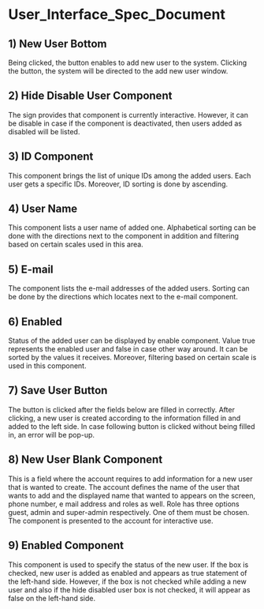 # User_Interface_Spec_Document

## 1) New User Bottom

Being clicked, the button enables to add new user to the system. Clicking the button, the system will be directed to the add new user window. 

## 2) Hide Disable User Component

The sign provides that component is currently interactive. However, it can be disable in case if the component is deactivated, then users added as disabled will be listed.

## 3) ID Component 

This component brings the list of unique IDs among the added users. Each user gets a specific IDs. Moreover, ID sorting is done by ascending. 

## 4) User Name

This component lists a user name of added one. Alphabetical sorting can be done with the directions next to the component in addition and filtering based on certain scales used in this area.

## 5) E-mail 

The component lists the e-mail addresses of the added users. Sorting can be done by the directions which locates next to the e-mail component.

## 6) Enabled

Status of the added user can be displayed by enable component. Value true represents the enabled user and false in case other way around. It can be sorted by the values it receives. Moreover, filtering based on certain scale is used in this component. 

## 7) Save User Button 

The button is clicked after the fields below are filled in correctly. After clicking, a new user is created according to the information filled in and added to the left side. In case following button is clicked without being filled in, an error will be pop-up.

## 8) New User Blank Component

This is a field where the account requires to add information for a new user that is wanted to create. The account defines the name of the user that wants to add and the displayed name that wanted to appears on the screen, phone number, e mail address and roles as well. Role has three options guest, admin and super-admin respectively.  One of them must be chosen. The component is presented to the account for interactive use.

## 9) Enabled Component 

This component is used to specify the status of the new user. If the box is checked, new user is added as enabled and appears as true statement of the left-hand side. However, if the box is not checked while adding a new user and also if the hide disabled user box is not checked, it will appear as false on the left-hand side. 
